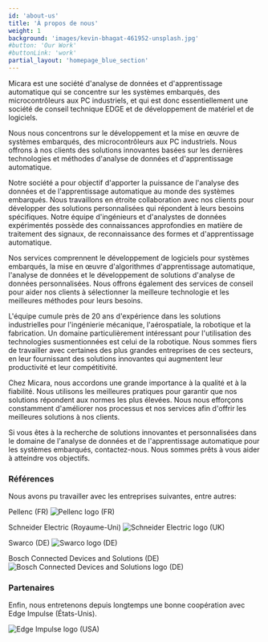 ```yaml
---
id: 'about-us'
title: 'À propos de nous'
weight: 1
background: 'images/kevin-bhagat-461952-unsplash.jpg'
#button: 'Our Work'
#buttonLink: 'work'
partial_layout: 'homepage_blue_section'
---
```


Micara est une société d'analyse de données et d'apprentissage automatique qui se concentre sur les systèmes embarqués, des microcontrôleurs aux PC industriels, et qui est donc essentiellement une société de conseil technique EDGE et de développement de matériel et de logiciels. 

 

Nous nous concentrons sur le développement et la mise en œuvre de systèmes embarqués, des microcontrôleurs aux PC industriels. Nous offrons à nos clients des solutions innovantes basées sur les dernières technologies et méthodes d'analyse de données et d'apprentissage automatique. 

 

Notre société a pour objectif d'apporter la puissance de l'analyse des données et de l'apprentissage automatique au monde des systèmes embarqués. Nous travaillons en étroite collaboration avec nos clients pour développer des solutions personnalisées qui répondent à leurs besoins spécifiques. Notre équipe d'ingénieurs et d'analystes de données expérimentés possède des connaissances approfondies en matière de traitement des signaux, de reconnaissance des formes et d'apprentissage automatique. 

 

Nos services comprennent le développement de logiciels pour systèmes embarqués, la mise en œuvre d'algorithmes d'apprentissage automatique, l'analyse de données et le développement de solutions d'analyse de données personnalisées. Nous offrons également des services de conseil pour aider nos clients à sélectionner la meilleure technologie et les meilleures méthodes pour leurs besoins. 

 

L'équipe cumule près de 20 ans d'expérience dans les solutions industrielles pour l'ingénierie mécanique, l'aérospatiale, la robotique et la fabrication. Un domaine particulièrement intéressant pour l'utilisation des technologies susmentionnées est celui de la robotique. Nous sommes fiers de travailler avec certaines des plus grandes entreprises de ces secteurs, en leur fournissant des solutions innovantes qui augmentent leur productivité et leur compétitivité. 

 

Chez Micara, nous accordons une grande importance à la qualité et à la fiabilité. Nous utilisons les meilleures pratiques pour garantir que nos solutions répondent aux normes les plus élevées. Nous nous efforçons constamment d'améliorer nos processus et nos services afin d'offrir les meilleures solutions à nos clients. 

 

Si vous êtes à la recherche de solutions innovantes et personnalisées dans le domaine de l'analyse de données et de l'apprentissage automatique pour les systèmes embarqués, contactez-nous. Nous sommes prêts à vous aider à atteindre vos objectifs. 

### Références

 

Nous avons pu travailler avec les entreprises suivantes, entre autres:

Pellenc (FR) 
![Pellenc logo (FR)](images/pellenc.png)
  

Schneider Electric (Royaume-Uni) 
![Schneider Electric logo (UK)](images/schneider.png)


Swarco (DE)
![Swarco logo (DE)](images/swarco.png)
 

Bosch Connected Devices and Solutions (DE)
![Bosch Connected Devices and Solutions logo (DE)](images/bcds.png)


### Partenaires 

 

Enfin, nous entretenons depuis longtemps une bonne coopération avec Edge Impulse (États-Unis).

![Edge Impulse logo (USA)](images/ei.png)
